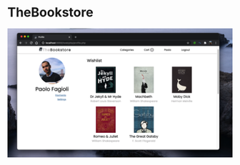 # TheBookstore



![alt text](https://github.com/palfag/TheBookstore/blob/master/screenshots/Screenshot%202020-12-17%20at%2014.03.11.png)
